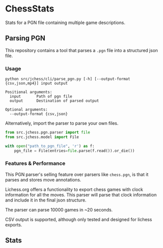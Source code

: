 # ChessStats
Stats for a PGN file containing multiple game descriptions.

## Parsing PGN
This repository contains a tool that parses a `.pgn` file into a structured json file. 

### Usage
```text
python src/jchess/cli/parse_pgn.py [-h] [--output-format {csv,json,mp4}] input output

Positional arguments:
  input       Path of pgn file
  output      Destination of parsed output
  
Optional arguments:
  --output-format {csv,json}
```
Alternatively, import the parser to parse your own files. 

```python
from src.jchess.pgn.parser import file
from src.jchess.model import File

with open("path_to_pgn_file", 'r') as f:
    pgn_file = File(entries=file.parse(f.read()).or_die())
```

### Features & Performance
This PGN parser's selling feature over parsers like `chess.pgn`, is that it parses and stores move annotations.

Lichess.org offers a functionality to export chess games with clock information for all the moves. This parser will
parse that clock information and include it in the final json structure.

The parser can parse 10000 games in ~20 seconds.

CSV output is supported, although only tested and designed for lichess exports.

## Stats
